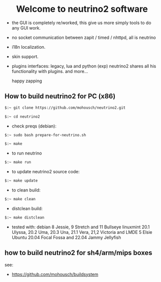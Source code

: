 
<h1 align="center">
  Welcome to neutrino2 software
</h1>

- the GUI is completely re/worked, this give us more simply tools to do any GUI work.
- no socket communication between zapit / timed / nhttpd, all is neutrino
- i18n localization.
- skin support.
- plugins interfaces: legacy, lua and python (exp) neutrino2 shares all his functionality with plugins.
  and more...
  
  happy zapping

## How to build neutrino2 for PC (x86) ##

```bash
$:~ git clone https://github.com/mohousch/neutrino2.git
```
```bash
$:~ cd neutrino2
```

* check preqs (debian):
```bash
$:~ sudo bash prepare-for-neutrino.sh
```

```bash
$:~ make
```

* to run neutrino
```bash
$:~ make run
```

* to update neutrino2 source code:
```bash
$:~ make update
```

* to clean build:
```bash
$:~ make clean
```

* distclean build:
```bash
$:~ make distclean
```

* tested with:
 debian 8 Jessie, 9 Stretch and 11 Bullseye
 linuxmint 20.1 Ulyssa, 20.2 Uma, 20.3 Una, 21.1 Vera, 21,2 Victoria and LMDE 5 Elsie
 Ubuntu 20.04 Focal Fossa and 22.04 Jammy Jellyfish

## how to build neutrino2 for sh4/arm/mips boxes ##
see:
* https://github.com/mohousch/buildsystem






